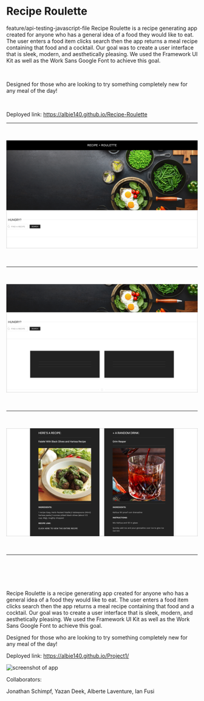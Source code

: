 # Recipe Roulette

feature/api-testing-javascript-file
Recipe Roulette is a recipe generating app created for anyone who has a general idea of a food they would like to eat. The user enters a food item clicks search then the app returns a meal recipe containing that food and a cocktail. Our goal was to create a user interface that is sleek, modern, and aesthetically pleasing. We used the Framework UI Kit as well as the Work Sans Google Font to achieve this goal.

&nbsp;

Designed for those who are looking to try something completely new for any meal of the day! 

&nbsp;


Deployed link:  https://albie140.github.io/Recipe-Roulette

---------------

&nbsp;

![Screenshot 1 of App](RecipeRoulette_ScreenShot_Update1.png)

&nbsp;

----------------

&nbsp;

![Screenshot 2 of App // Cards Before Unpacking](RecipeRoulette_ScreenShot_Update2.png)

&nbsp;

----------------

&nbsp;

![Screenshot 3 of App // Cards Unpacked with Content](RecipeRoulette_ScreenShot_Update3.png)

&nbsp;

----------------

&nbsp;
=======
Recipe Roulette is a recipe generating app created for anyone who has a general idea of a food they would like to eat. The user enters a food item clicks search then the app returns a meal recipe containing that food and a cocktail. Our goal was to create a user interface that is sleek, modern, and aesthetically pleasing. We used the Framework UI Kit as well as the Work Sans Google Font to achieve this goal. 

Designed for those who are looking to try something completely new for any meal of the day! 


Deployed link:  https://albie140.github.io/Project1/

![screenshot of app](RecipeRoulette1.png)


Collaborators:

Jonathan Schimpf,
Yazan Deek,
Alberte Laventure,
Ian Fusi
